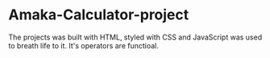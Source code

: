 # Amaka-Calculator-project
The projects was built with HTML, styled with CSS and JavaScript was used to  breath life to it. It's operators are functioal.
